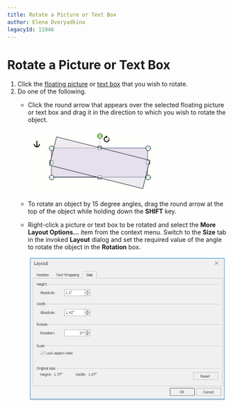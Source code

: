 ```yaml
---
title: Rotate a Picture or Text Box
author: Elena Dvoryadkina
legacyId: 11946
---
```

# Rotate a Picture or Text Box
1. Click the [floating picture](insert-a-picture.md) or [text box](insert-select-copy-or-delete-a-text-box.md) that you wish to rotate.
2. Do one of the following.
	* Click the round arrow that appears over the selected floating picture or text box and drag it in the direction to which you wish to rotate the object.
		
		![RichEdit_RotateFloatingObject](../../../images/img17693.png)
	* To rotate an object by 15 degree angles, drag the round arrow at the top of the object while holding down the **SHIFT** key.
	* Right-click a picture or text box to be rotated and select the **More Layout Options...** item from the context menu. Switch to the **Size** tab in the invoked **Layout** dialog and set the required value of the angle to rotate the object in the **Rotation** box.
		
		![RTERotateLayout](../../../images/img121327.png)